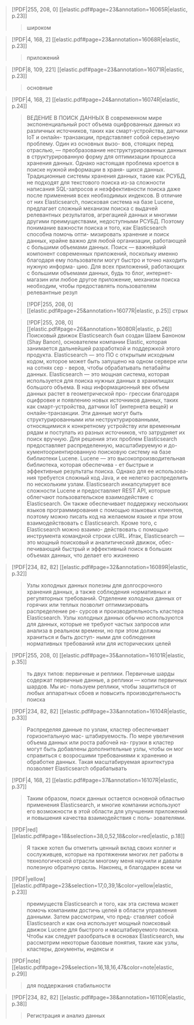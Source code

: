 > 	[!PDF|255, 208, 0] [[elastic.pdf#page=23&annotation=16065R|elastic, p.23]]
> > широком
> 
>

> [!PDF|4, 168, 2] [[elastic.pdf#page=23&annotation=16068R|elastic, p.23]]
> > приложений
> 
>

> [!PDF|8, 109, 221] [[elastic.pdf#page=23&annotation=16071R|elastic, p.23]]
> > основные
> 
>

> [!PDF|4, 168, 2] [[elastic.pdf#page=24&annotation=16074R|elastic, p.24]]
> > ВЕДЕНИЕ В ПОИСК ДАННЫХ В современном мире экспоненциальный рост объема оцифрованных данных из различных источников, таких как смарт-устройства, датчики IoT и онлайн- транзакции, представляет собой серьезную проблему. Один из основных вызо- вов, стоящих перед отраслью, — преобразование неструктурированных данных в структурированную форму для оптимизации процесса хранения данных. Однако настоящая проблема кроется в поиске нужной информации в храня- щихся данных. Традиционные системы хранения данных, такие как РСУБД, не подходят для текстового поиска из-за сложности написания SQL-запросов и неэффективности поиска даже после применения всех необходимых индексов. В отличие от них Elasticsearch, поисковая система на базе Lucene, предлагает сложный механизм поиска с выдачей релевантных результатов, агрегацией данных и многими другими преимуществами, недоступными РСУБД. Поэтому понимание важности поиска и того, как Elasticsearch способна помочь опти- мизировать хранение и поиск данных, крайне важно для любой организации, работающей с большими объемами данных. Поиск — важнейший компонент современных приложений, поскольку именно благодаря ему пользователи могут быстро и точно находить нужную информа- цию. Для всех приложений, работающих с большими объемами данных, будь то блог, интернет-магазин или любое другое приложение, механизм поиска необходим, чтобы предоставлять пользователям релевантные резул
> 
> > [!PDF|255, 208, 0] [[elastic.pdf#page=25&annotation=16077R|elastic, p.25]]
> > стрых
> 
> > [!PDF|255, 208, 0] [[elastic.pdf#page=26&annotation=16080R|elastic, p.26]]
> > Поисковый движок Elasticsearch был создан Шаем Баноном (Shay Banon), основателем компании Elastic, которая занимается дальнейшей разработкой и поддержкой этого продукта. Elasticsearch — это ПО с открытым исходным кодом, которое может быть запущено на одном сервере или на сотнях сер - веров, чтобы обрабатывать петабайты данных. Elasticsearch — это мощная система, которая используется для поиска нужных данных в хранилищах большого объема. В наш информационный век объем данных растет в геометрической про- грессии благодаря оцифровке и появлению новых источников данных, таких как смарт-устройства, датчики IoT (интернета вещей) и онлайн-транзакции. Эти данные могут быть структурированными или неструктурированными, относящимися к конкретному устройству или временным рядам и поступать из разных источников, что затрудняет их поиск вручную. Для решения этих проблем Elasticsearch предоставляет распределенную, масштабируемую и до- кументоориентированную поисковую систему на базе библиотеки Lucene. Lucene — это высокопроизводительная библиотека, которая обеспечива - ет быстрые и эффективные результаты поиска. Однако для ее использова- ния требуется сложный код Java, и ее нелегко распределить по нескольким узлам. Elasticsearch инкапсулирует все сложности Lucene и предоставляет REST API, которые облегчают пользовательское взаимодействие с Elasticsearch. Он также обеспечивает поддержку нескольких языков программирования с помощью языковых клиентов, поэтому можно писать код на желаемом языке и при этом взаимодействовать с Elasticsearch. Кроме того, с Elasticsearch можно взаимо- действовать с помощью инструмента командной строки cURL. Итак, Elasticsearch — это мощный поисковый и аналитический движок, обес- печивающий быстрый и эффективный поиск в больших объемах данных, что делает его жизненно 
> 
>

> [!PDF|234, 82, 82] [[elastic.pdf#page=32&annotation=16089R|elastic, p.32]]
> > Узлы холодных данных полезны для долгосрочного хранения данных, а также соблюдения нормативных и регуляторных требований. Отделение холодных данных от горячих или теплых позволит оптимизировать распределение ре- сурсов и производительность кластера Elasticsearch. Узлы холодных данных обычно используются для данных, которые не требуют частых запросов или анализа в реальном времени, но при этом должны храниться и быть доступ- ными для соблюдения нормативных требований или для исторических целей
> 
>

> [!PDF|255, 208, 0] [[elastic.pdf#page=35&annotation=16101R|elastic, p.35]]
> > ть двух типов: первичные и реплики. Первичные шарды содержат первичные данные, а реплики — копии первичных шардов. Мы ис- пользуем реплики, чтобы защититься от любых аппаратных сбоев и повысить производительность поиска 
> 
>

> [!PDF|234, 82, 82] [[elastic.pdf#page=33&annotation=16104R|elastic, p.33]]
> > Распределяя данные по узлам, кластер обеспечивает горизонтальную мас- штабируемость. По мере увеличения объема данных или роста рабочей на- грузки в кластер могут быть добавлены дополнительные узлы, чтобы он мог справиться с возросшими требованиями к хранению и обработке данных. Такая масштабируемая архитектура позволяет Elasticsearch обрабатывать
> 
>

> [!PDF|4, 168, 2] [[elastic.pdf#page=37&annotation=16107R|elastic, p.37]]
> > Таким образом, поиск данных остается основной областью применения Elasticsearch, и многие компании используют его возможности в этой области для улучшения приложений и повышения качества взаимодействия с поль- зователями.
> 
>

> [!PDF|red] [[elastic.pdf#page=18&selection=38,0,52,18&color=red|elastic, p.18]]
> > Я также хотел бы отметить ценный вклад своих коллег и сослуживцев, которые на протяжении многих лет работы в технологической отрасли многому меня научили и давали полезную обратную связь. Наконец, я благодарен всем чи
> 
>

> [!PDF|yellow] [[elastic.pdf#page=23&selection=17,0,39,1&color=yellow|elastic, p.23]]
> > преимуществ Elasticsearch и того, как эта система может помочь компаниям достичь целей в области управления данными. Затем рассмотрим, что пред- ставляет собой Elasticsearch и как она использует мощный поисковый движок Lucene для быстрого и масштабируемого поиска. Чтобы как следует разобраться в основах Elasticsearch, мы рассмотрим некоторые базовые понятия, такие как узлы, кластеры, документы, индексы и
> 
>

> [!PDF|note] [[elastic.pdf#page=29&selection=16,18,16,47&color=note|elastic, p.29]]
> >  для поддержания стабильности
> 
>

> [!PDF|234, 82, 82] [[elastic.pdf#page=38&annotation=16110R|elastic, p.38]]
> > Регистрация и анализ данных 
> 
> 